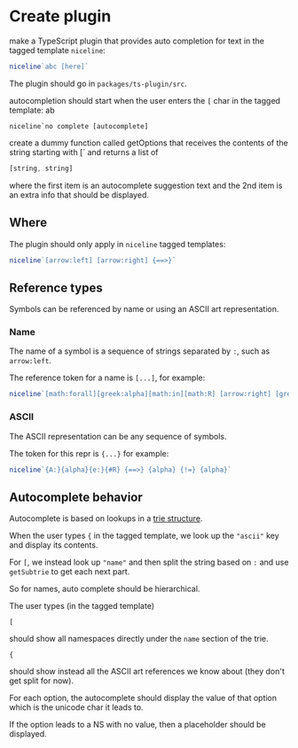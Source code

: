 # Create plugin
make a TypeScript plugin that provides auto completion for text in the tagged template `niceline`:

```ts
niceline`abc [here]`
```

The plugin should go in `packages/ts-plugin/src`.

autocompletion should start when the user enters the `[` char in the tagged template:
ab 
```
niceline`no complete [autocomplete]
```

create a dummy function called getOptions that receives the contents of the string starting with [` and returns a list of 

```ts
[string, string]
```

where the first item is an autocomplete suggestion text and the 2nd item is an extra info that should be displayed.

## Where
The plugin should only apply in `niceline` tagged templates:

```ts
niceline`[arrow:left] [arrow:right] {==>}`
```

## Reference types
Symbols can be referenced by name or using an ASCII art representation.

### Name
The name of a symbol is a sequence of strings separated by `:`, such as `arrow:left`.

The reference token for a name is `[...]`, for example:

```ts
niceline`[math:forall][greek:alpha][math:in][math:R] [arrow:right] [greek:alpha] [math:neq] [greek:alpha]`
```

### ASCII
The ASCII representation can be any sequence of symbols.

The token for this repr is `{...}` for example:

```ts
niceline`{A:}{alpha}{e:}{#R} {==>} {alpha} {!=} {alpha}`
```

## Autocomplete behavior

Autocomplete is based on lookups in a [trie structure](../../trie/src/index.ts).

When the user types `{` in the tagged template, we look up the `"ascii"` key and display its contents. 

For `[`, we instead look up `"name"` and then split the string based on `:` and use `getSubtrie` to get each next part. 

So for names, auto complete should be hierarchical.

The user types (in the tagged template)

`[`

should show all namespaces directly under the `name` section of the trie.

`{`

should show instead all the ASCII art references we know about (they don't get split for now).

For each option, the autocomplete should display the value of that option which is the unicode char it leads to. 

If the option leads to a NS with no value, then a placeholder should be displayed.


